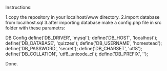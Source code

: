 



Instructions:

1.copy the repository in your localhost/www directory.
2.import database from localhost.sql
3.after importing database make a config.php file in src folder with these parametrs:


 DB Config
define('DB_DRIVER', 'mysql');
define('DB_HOST', 'localhost');
define('DB_DATABASE', 'quizzes');
define('DB_USERNAME', 'homestead');
define('DB_PASSWORD', 'secret');
define('DB_CHARSET', 'utf8');
define('DB_COLLATION', 'utf8_unicode_ci');
define('DB_PREFIX', '');

Done.